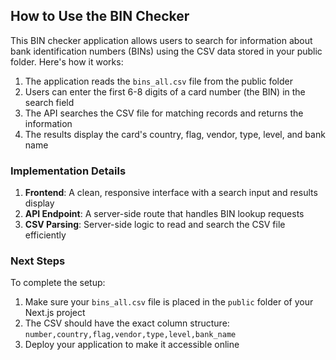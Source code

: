 ## How to Use the BIN Checker

This BIN checker application allows users to search for information about bank identification numbers (BINs) using the CSV data stored in your public folder. Here's how it works:

1. The application reads the `bins_all.csv` file from the public folder
2. Users can enter the first 6-8 digits of a card number (the BIN) in the search field
3. The API searches the CSV file for matching records and returns the information
4. The results display the card's country, flag, vendor, type, level, and bank name


### Implementation Details

1. **Frontend**: A clean, responsive interface with a search input and results display
2. **API Endpoint**: A server-side route that handles BIN lookup requests
3. **CSV Parsing**: Server-side logic to read and search the CSV file efficiently


### Next Steps

To complete the setup:

1. Make sure your `bins_all.csv` file is placed in the `public` folder of your Next.js project
2. The CSV should have the exact column structure: `number,country,flag,vendor,type,level,bank_name`
3. Deploy your application to make it accessible online
